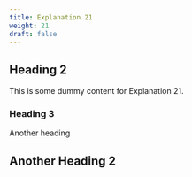 ```yaml
---
title: Explanation 21
weight: 21
draft: false
---
```


## Heading 2

This is some dummy content for Explanation 21.

### Heading 3

Another heading

## Another Heading 2

